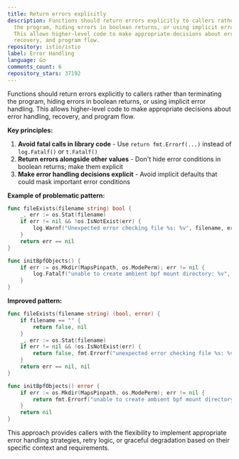 ```yaml
---
title: Return errors explicitly
description: Functions should return errors explicitly to callers rather than terminating
  the program, hiding errors in boolean returns, or using implicit error handling.
  This allows higher-level code to make appropriate decisions about error handling,
  recovery, and program flow.
repository: istio/istio
label: Error Handling
language: Go
comments_count: 6
repository_stars: 37192
---
```


Functions should return errors explicitly to callers rather than terminating the program, hiding errors in boolean returns, or using implicit error handling. This allows higher-level code to make appropriate decisions about error handling, recovery, and program flow.

**Key principles:**
1. **Avoid fatal calls in library code** - Use `return fmt.Errorf(...)` instead of `log.Fatalf()` or `t.Fatalf()`
2. **Return errors alongside other values** - Don't hide error conditions in boolean returns; make them explicit
3. **Make error handling decisions explicit** - Avoid implicit defaults that could mask important error conditions

**Example of problematic pattern:**
```go
func fileExists(filename string) bool {
    _, err := os.Stat(filename)
    if err != nil && !os.IsNotExist(err) {
        log.Warnf("Unexpected error checking file %s: %v", filename, err)
    }
    return err == nil
}

func initBpfObjects() {
    if err := os.Mkdir(MapsPinpath, os.ModePerm); err != nil {
        log.Fatalf("unable to create ambient bpf mount directory: %v", err)
    }
}
```

**Improved pattern:**
```go
func fileExists(filename string) (bool, error) {
    if filename == "" {
        return false, nil
    }
    _, err := os.Stat(filename)
    if err != nil && !os.IsNotExist(err) {
        return false, fmt.Errorf("unexpected error checking file %s: %v", filename, err)
    }
    return err == nil, nil
}

func initBpfObjects() error {
    if err := os.Mkdir(MapsPinpath, os.ModePerm); err != nil {
        return fmt.Errorf("unable to create ambient bpf mount directory: %v", err)
    }
    return nil
}
```

This approach provides callers with the flexibility to implement appropriate error handling strategies, retry logic, or graceful degradation based on their specific context and requirements.